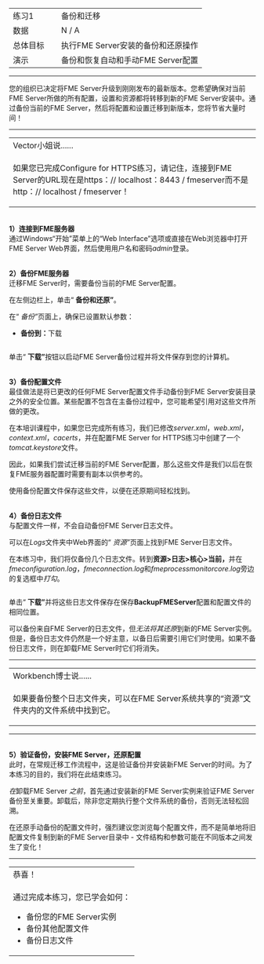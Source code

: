   <div id="readme" class="readme blob instapaper_body">
    <article class="markdown-body entry-content" itemprop="text">
<table>
<tbody><tr>
<td width="25%">
<i></i><font style="vertical-align: inherit;"><font style="vertical-align: inherit;">
练习1
</font></font></td>
<td><font style="vertical-align: inherit;"><font style="vertical-align: inherit;">
备份和迁移
</font></font></td>
</tr>
<tr>
<td><font style="vertical-align: inherit;"><font style="vertical-align: inherit;">数据</font></font></td>
<td><font style="vertical-align: inherit;"><font style="vertical-align: inherit;">N / A</font></font></td>
</tr>
<tr>
<td><font style="vertical-align: inherit;"><font style="vertical-align: inherit;">总体目标</font></font></td>
<td><font style="vertical-align: inherit;"><font style="vertical-align: inherit;">执行FME Server安装的备份和还原操作</font></font></td>
</tr>
<tr>
<td><font style="vertical-align: inherit;"><font style="vertical-align: inherit;">演示</font></font></td>
<td><font style="vertical-align: inherit;"><font style="vertical-align: inherit;">备份和恢复自动和手动FME Server配置</font></font></td>
</tr>
</tbody></table>
<hr>
<p><font style="vertical-align: inherit;"><font style="vertical-align: inherit;">您的组织已决定将FME Server升级到刚刚发布的最新版本。</font><font style="vertical-align: inherit;">您希望确保对当前FME Server所做的所有配置，设置和资源都将转移到新的FME Server安装中。</font><font style="vertical-align: inherit;">通过备份当前的FME Server，然后将配置和设置迁移到新版本，您将节省大量时间！</font></font></p>
<hr>
 
<table>
<tbody><tr>
<td>
<i></i><font style="vertical-align: inherit;"><font style="vertical-align: inherit;">
Vector小姐说......
</font></font></td>
</tr>
<tr>
<td><font style="vertical-align: inherit;"><font style="vertical-align: inherit;">

如果您已完成Configure for HTTPS练习，请记住，连接到FME Server的URL现在是https：// localhost：8443 / fmeserver而不是http：// localhost / fmeserver！

</font></font></td>
</tr>
</tbody></table>
<p><br><strong><font style="vertical-align: inherit;"><font style="vertical-align: inherit;">1）连接到FME服务器</font></font></strong>
<br><font style="vertical-align: inherit;"><font style="vertical-align: inherit;"> 
通过Windows“开始”菜单上的“Web Interface”选项或直接在Web浏览器中打开FME Server Web界面，然后使用用户名和密码</font></font><em><font style="vertical-align: inherit;"><font style="vertical-align: inherit;">admin</font></font></em><font style="vertical-align: inherit;"><font style="vertical-align: inherit;">登录</font><font style="vertical-align: inherit;">。</font></font></p>
<p><br><strong><font style="vertical-align: inherit;"><font style="vertical-align: inherit;">2）备份FME服务器</font></font></strong>
<br><font style="vertical-align: inherit;"><font style="vertical-align: inherit;"> 
迁移FME Server时，需要备份当前的FME Server配置。</font></font></p>
<p><font style="vertical-align: inherit;"><font style="vertical-align: inherit;">在左侧边栏上，单击“ </font></font><strong><font style="vertical-align: inherit;"><font style="vertical-align: inherit;">备份和还原”</font></font></strong><font style="vertical-align: inherit;"><font style="vertical-align: inherit;">。</font></font></p>
<p><font style="vertical-align: inherit;"><font style="vertical-align: inherit;">在“ </font></font><em><font style="vertical-align: inherit;"><font style="vertical-align: inherit;">备份”</font></font></em><font style="vertical-align: inherit;"><font style="vertical-align: inherit;">页面上，确保已设置默认参数：</font></font></p>
<ul>
<li><strong><font style="vertical-align: inherit;"><font style="vertical-align: inherit;">备份到：</font></font></strong><font style="vertical-align: inherit;"><font style="vertical-align: inherit;">下载</font></font></li>
</ul>
<p><a target="_blank" rel="noopener noreferrer" href="https://github.com/domix2000/FMETraining-1/blob/Server-Admin-2018/ServerAdmin6Migration/Images/6.401.BackupFile.png"><img src="./FMETraining-1_Exercise1_Migration_files/6.401.BackupFile.png" alt="" style="max-width:100%;"></a></p>
<p><font style="vertical-align: inherit;"><font style="vertical-align: inherit;">单击“ </font></font><strong><font style="vertical-align: inherit;"><font style="vertical-align: inherit;">下载”</font></font></strong><font style="vertical-align: inherit;"><font style="vertical-align: inherit;">按钮以启动FME Server备份过程并将文件保存到您的计算机。</font></font></p>
<p><br><strong><font style="vertical-align: inherit;"><font style="vertical-align: inherit;">3）备份配置文件</font></font></strong>
<br><font style="vertical-align: inherit;"><font style="vertical-align: inherit;">最佳做法是将已更改的任何FME Server配置文件手动备份到FME Server安装目录之外的安全位置。</font><font style="vertical-align: inherit;">某些配置不包含在主备份过程中，您可能希望引用对这些文件所做的更改。</font></font></p>
<p><font style="vertical-align: inherit;"><font style="vertical-align: inherit;">在本培训课程中，如果您已完成所有练习，我们已修改</font></font><em><font style="vertical-align: inherit;"><font style="vertical-align: inherit;">server.xml</font></font></em><font style="vertical-align: inherit;"><font style="vertical-align: inherit;">，</font></font><em><font style="vertical-align: inherit;"><font style="vertical-align: inherit;">web.xml</font></font></em><font style="vertical-align: inherit;"><font style="vertical-align: inherit;">，</font></font><em><font style="vertical-align: inherit;"><font style="vertical-align: inherit;">context.xml</font></font></em><font style="vertical-align: inherit;"><font style="vertical-align: inherit;">，</font></font><em><font style="vertical-align: inherit;"><font style="vertical-align: inherit;">cacerts</font></font></em><font style="vertical-align: inherit;"><font style="vertical-align: inherit;">，并</font><font style="vertical-align: inherit;">在配置FME Server for HTTPS练习中</font><font style="vertical-align: inherit;">创建了一个</font></font><em><font style="vertical-align: inherit;"><font style="vertical-align: inherit;">tomcat.keystore</font></font></em><font style="vertical-align: inherit;"><font style="vertical-align: inherit;">文件。</font></font></p>
<p><font style="vertical-align: inherit;"><font style="vertical-align: inherit;">因此，如果我们尝试迁移当前的FME Server配置，那么这些文件是我们以后在恢复FME服务器配置时需要有副本以供参考的。</font></font></p>
<p><font style="vertical-align: inherit;"><font style="vertical-align: inherit;">使用备份配置文件保存这些文件，以便在还原期间轻松找到。</font></font></p>
<p><br><strong><font style="vertical-align: inherit;"><font style="vertical-align: inherit;">4）备份日志文件</font></font></strong>
<br><font style="vertical-align: inherit;"><font style="vertical-align: inherit;">与配置文件一样，不会自动备份FME Server日志文件。</font></font></p>
<p><font style="vertical-align: inherit;"><font style="vertical-align: inherit;">可以</font><font style="vertical-align: inherit;">在</font><em><font style="vertical-align: inherit;">Logs</font></em><font style="vertical-align: inherit;">文件夹中</font><font style="vertical-align: inherit;">Web界面</font><font style="vertical-align: inherit;">的“ </font></font><em><font style="vertical-align: inherit;"><font style="vertical-align: inherit;">资源”</font></font></em><font style="vertical-align: inherit;"><font style="vertical-align: inherit;">页面上</font><font style="vertical-align: inherit;">找到FME Server日志文件</font><font style="vertical-align: inherit;">。</font></font><em><font style="vertical-align: inherit;"></font></em><font style="vertical-align: inherit;"></font></p>
<p><font style="vertical-align: inherit;"><font style="vertical-align: inherit;">在本练习中，我们将仅备份几个日志文件。</font><font style="vertical-align: inherit;">转到</font></font><strong><font style="vertical-align: inherit;"><font style="vertical-align: inherit;">资源&gt;日志&gt;核心&gt;当前，</font></font></strong><font style="vertical-align: inherit;"><font style="vertical-align: inherit;">并在</font></font><em><font style="vertical-align: inherit;"><font style="vertical-align: inherit;">fmeconfiguration.log</font></font></em><font style="vertical-align: inherit;"><font style="vertical-align: inherit;">，</font></font><em><font style="vertical-align: inherit;"><font style="vertical-align: inherit;">fmeconnection.log</font></font></em><font style="vertical-align: inherit;"><font style="vertical-align: inherit;">和</font></font><em><font style="vertical-align: inherit;"><font style="vertical-align: inherit;">fmeprocessmonitorcore.log</font></font></em><font style="vertical-align: inherit;"><font style="vertical-align: inherit;">旁边的复选框中</font><em><font style="vertical-align: inherit;">打勾</font></em><font style="vertical-align: inherit;">。</font></font></p>
<p><a target="_blank" rel="noopener noreferrer" href="https://github.com/domix2000/FMETraining-1/blob/Server-Admin-2018/ServerAdmin6Migration/Images/6.402.SelectLogFiles.png"><img src="./FMETraining-1_Exercise1_Migration_files/6.402.SelectLogFiles.png" alt="" style="max-width:100%;"></a></p>
<p><font style="vertical-align: inherit;"><font style="vertical-align: inherit;">单击“ </font></font><strong><font style="vertical-align: inherit;"><font style="vertical-align: inherit;">下载”</font></font></strong><font style="vertical-align: inherit;"><font style="vertical-align: inherit;">并将这些日志文件保存在保存</font></font><strong><font style="vertical-align: inherit;"><font style="vertical-align: inherit;">BackupFMEServer</font></font></strong><font style="vertical-align: inherit;"><font style="vertical-align: inherit;">配置和配置文件</font><font style="vertical-align: inherit;">的相同位置</font><font style="vertical-align: inherit;">。</font></font></p>
<p><font style="vertical-align: inherit;"><font style="vertical-align: inherit;">可以备份来自FME Server的日志文件，但</font></font><em><font style="vertical-align: inherit;"><font style="vertical-align: inherit;">无法将其还原</font></font></em><font style="vertical-align: inherit;"><font style="vertical-align: inherit;">到新的FME Server实例。</font><font style="vertical-align: inherit;">但是，备份日志文件仍然是一个好主意，以备日后需要引用它们时使用。</font><font style="vertical-align: inherit;">如果不备份日志文件，则在卸载FME Server时它们将消失。</font></font></p>
<hr>

<table>
<tbody><tr>
<td>
<i></i><font style="vertical-align: inherit;"><font style="vertical-align: inherit;">
Workbench博士说......
</font></font></td>
</tr>
<tr>
<td><font style="vertical-align: inherit;"><font style="vertical-align: inherit;">

如果要备份整个日志文件夹，可以在FME Server系统共享的“资源”文件夹内的文件系统中找到它。

</font></font></td>
</tr>
</tbody></table>
<hr>
<p><br><strong><font style="vertical-align: inherit;"><font style="vertical-align: inherit;">5）验证备份，安装FME Server，还原配置</font></font></strong>
<br><font style="vertical-align: inherit;"><font style="vertical-align: inherit;">此时，在常规迁移工作流程中，这是验证备份并安装新FME Server的时间。</font><font style="vertical-align: inherit;">为了本练习的目的，我们将在此结束练习。</font></font></p>
<p><font style="vertical-align: inherit;"></font><em><font style="vertical-align: inherit;"><font style="vertical-align: inherit;">在</font></font></em><font style="vertical-align: inherit;"><font style="vertical-align: inherit;">卸载FME Server </font><em><font style="vertical-align: inherit;">之前</font></em><font style="vertical-align: inherit;">，首先通过安装新的FME Server实例来验证FME Server备份至关重要</font><font style="vertical-align: inherit;">。</font><font style="vertical-align: inherit;">卸载后，除非您定期执行整个文件系统的备份，否则无法轻松回溯。</font></font></p>
<p><font style="vertical-align: inherit;"><font style="vertical-align: inherit;">在还原手动备份的配置文件时，强烈建议您浏览每个配置文件，而不是简单地将旧配置文件复制到新的FME Server目录中 - 文件结构和参数可能在不同版本之间发生了变化！</font></font></p>
<hr>
 
<table>
<tbody><tr>
<td>
<i></i><font style="vertical-align: inherit;"><font style="vertical-align: inherit;">
恭喜！
</font></font></td>
</tr>
<tr>
<td><font style="vertical-align: inherit;"><font style="vertical-align: inherit;">

通过完成本练习，您已学会如何：
</font></font><br>
<ul><li><font style="vertical-align: inherit;"><font style="vertical-align: inherit;">备份您的FME Server实例</font></font></li>
<li><font style="vertical-align: inherit;"><font style="vertical-align: inherit;">备份其他配置文件</font></font></li>
<li><font style="vertical-align: inherit;"><font style="vertical-align: inherit;">备份日志文件</font></font></li></ul>

</td>
</tr>
</tbody></table>
</article>
  </div>
